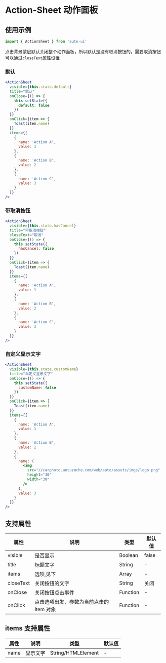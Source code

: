 ---
---

# Action-Sheet 动作面板

## 使用示例

```js
import { ActionSheet } from 'auto-ui'
```

点击背景蒙层默认关闭整个动作面板，所以默认是没有取消按钮的，需要取消按钮可以通过`closeText`属性设置

### 默认

```jsx
<ActionSheet
  visible={this.state.default}
  title="默认"
  onClose={() => {
    this.setState({
      default: false
    })
  }}
  onClick={item => {
    Toast(item.name)
  }}
  items={[
    {
      name: 'Action A',
      value: 1
    },
    {
      name: 'Action B',
      value: 2
    },
    {
      name: 'Action C',
      value: 3
    }
  ]}
/>
```

### 带取消按钮

```jsx
<ActionSheet
  visible={this.state.hasCancel}
  title="带取消按钮"
  closeText="取消"
  onClose={() => {
    this.setState({
      hasCancel: false
    })
  }}
  onClick={item => {
    Toast(item.name)
  }}
  items={[
    {
      name: 'Action A',
      value: 1
    },
    {
      name: 'Action B',
      value: 2
    },
    {
      name: 'Action C',
      value: 3
    }
  ]}
/>
```

### 自定义显示文字

```jsx
<ActionSheet
  visible={this.state.customName}
  title="自定义显示文字"
  onClose={() => {
    this.setState({
      customName: false
    })
  }}
  onClick={item => {
    Toast(item.name)
  }}
  items={[
    {
      name: 'Action A',
      value: 1
    },
    {
      name: 'Action B',
      value: 2
    },
    {
      name: (
        <img
          src="//carphoto.aotuzuche.com/web/auto/assets/imgs/logo.png"
          height="30"
          width="30"
        />
      ),
      value: 3
    }
  ]}
/>
```

## 支持属性

| 属性      | 说明                                     | 类型     | 默认值 |
| --------- | ---------------------------------------- | -------- | ------ |
| visible   | 是否显示                                 | Boolean  | false  |
| title     | 标题文字                                 | String   | -      |
| items     | 选项,见下                                | Array    | -      |
| closeText | 关闭按钮的文字                           | String   | 关闭   |
| onClose   | 关闭按钮点击事件                         | Function | -      |
| onClick   | 点击选项出发，参数为当前点击的 item 对象 | Function | -      |

## items 支持属性

| 属性 | 说明     | 类型               | 默认值 |
| ---- | -------- | ------------------ | ------ |
| name | 显示文字 | String/HTMLElement | -      |
